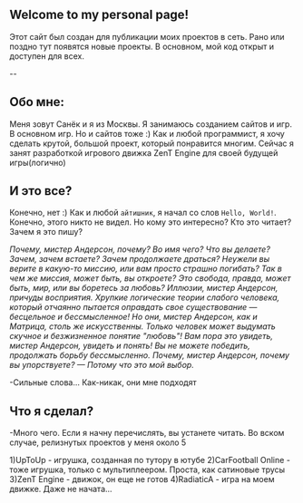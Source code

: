 ## Welcome to my personal page!
Этот сайт был создан для публикации моих проектов в сеть. Рано или поздно тут появятся новые проекты. В основном, мой код открыт и доступен для всех.

--
## Обо мне:
Меня зовут Санёк и я из Москвы. Я занимаюсь созданием сайтов и игр. В основном игр. Но и сайтов тоже :)
Как и любой программист, я хочу сделать крутой, большой проект, который понравится многим. 
Сейчас я занят разработкой игрового движка ZenT Engine для своей будущей игры(логично)

## И это все?

Конечно, нет :) 
Как и любой `айтишник`, я начал со слов `Hello, World!`. Конечно, этого никто не видел. Но кому это интересно? Кто это читает? Зачем я это пишу?

_Почему, мистер Андерсон, почему? Во имя чего? Что вы делаете? Зачем, зачем встаете? Зачем продолжаете драться? Неужели вы верите в какую-то миссию, или вам просто страшно погибать? Так в чем же миссия, может быть, вы откроете? Это свобода, правда, может быть, мир, или вы боретесь за любовь? Иллюзии, мистер Андерсон, причуды восприятия. Хрупкие логические теории слабого человека, который отчаянно пытается оправдать свое существование — бесцельное и бессмысленное! Но они, мистер Андерсон, как и Матрица, столь же искусственны. Только человек может выдумать скучное и безжизненное понятие "любовь"! Вам пора это увидеть, мистер Андерсон, увидеть и понять! Вы не можете победить, продолжать борьбу бессмысленно. Почему, мистер Андерсон, почему вы упорствуете?
— Потому что это мой выбор._

-Сильные слова... Как-никак, они мне подходят

## Что я сделал?
-Много чего. Если я начну перечислять, вы устанете читать. Во вском случае, релизнутых проектов у меня около 5

1)UpToUp - игрушка, созданная по тутору в ютубе
2)CarFootball Online - тоже игрушка, только с мультиплеером. Проста, как сатиновые трусы
3)ZenT Engine - движок, он еще не готов
4)RadiaticA - игра на моем движке. Даже не начата...
